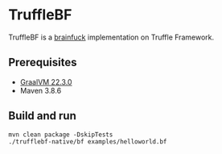 # TruffleBF

TruffleBF is a [brainfuck](https://en.wikipedia.org/wiki/Brainfuck) implementation on Truffle Framework.

## Prerequisites

- [GraalVM 22.3.0](http://www.graalvm.org/docs/getting-started/)
- Maven 3.8.6

## Build and run

```shell
mvn clean package -DskipTests
./trufflebf-native/bf examples/helloworld.bf
```
